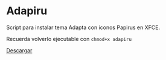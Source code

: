 
# Adapiru

Script para instalar tema Adapta con iconos Papirus en XFCE.

Recuerda volverlo ejecutable con `chmod+x adapiru`

[Descargar](adapiru/readme)
